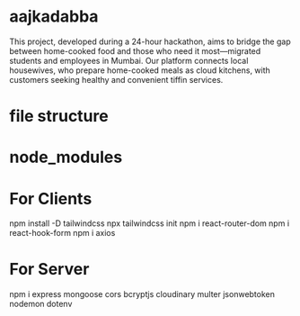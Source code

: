 # aajkadabba
This project, developed during a 24-hour hackathon, aims to bridge the gap between home-cooked food and those who need it most—migrated students and employees in Mumbai. Our platform connects local housewives, who prepare home-cooked meals as cloud kitchens, with customers seeking healthy and convenient tiffin services.

# file structure 

# node_modules


# For Clients
npm install -D tailwindcss
npx tailwindcss init
npm i react-router-dom
npm i react-hook-form
npm i axios


# For Server
npm i express mongoose cors bcryptjs cloudinary multer jsonwebtoken nodemon dotenv
